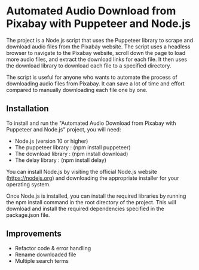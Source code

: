
# Automated Audio Download from Pixabay with Puppeteer and Node.js

The project is a Node.js script that uses the Puppeteer library to scrape and download audio files from the Pixabay website. The script uses a headless browser to navigate to the Pixabay website, scroll down the page to load more audio files, and extract the download links for each file. It then uses the download library to download each file to a specified directory.

The script is useful for anyone who wants to automate the process of downloading audio files from Pixabay. It can save a lot of time and effort compared to manually downloading each file one by one.


## Installation

To install and run the "Automated Audio Download from Pixabay with Puppeteer and Node.js" project, you will need:

- Node.js (version 10 or higher)
- The puppeteer library : (npm install puppeteer)
- The download library : (npm install download)
- The delay library : (npm install delay)

You can install Node.js by visiting the official Node.js website (https://nodejs.org) and downloading the appropriate installer for your operating system.

Once Node.js is installed, you can install the required libraries by running the npm install command in the root directory of the project. This will download and install the required dependencies specified in the package.json file.
    
## Improvements

- Refactor code & error handling
- Rename downloaded file
- Multiple search terms

